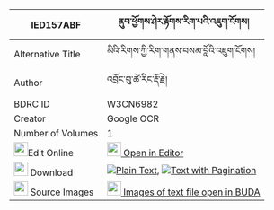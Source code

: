 |IED157ABF|ནུབ་ཕྱོགས་ཤེར་རྟོགས་རིག་པའི་འཇུག་ངོགས། 
| --- | --- 
|Alternative Title |མིའི་རིགས་ཀྱི་རིག་གནས་བསམ་བློའི་འཇུག་ངོགས།
|Author| འབྲོང་བུ་ཚེ་རིང་རྡོ་རྗེ།
|BDRC ID | W3CN6982
|Creator | Google OCR
|Number of Volumes| 1
|<img width="25" src="https://img.icons8.com/color/25/000000/edit-property.png">Edit Online| [<img width="25" src="https://avatars.githubusercontent.com/u/45091458?s=200&v=4"> Open in Editor](http://editor.openpecha.org/IED157ABF)
|<img width="25" src="https://img.icons8.com/fluent/48/000000/download-2.png"/>  Download | [![](https://img.icons8.com/color/20/000000/txt.png)Plain Text](https://github.com/Openpecha/IED157ABF/releases/download/v2/nubchok_sher_tok_rigpa_i_jukng_plain_IED157ABF.zip), [![](https://img.icons8.com/color/20/000000/txt.png)Text with Pagination](https://github.com/Openpecha/IED157ABF/releases/download/v2/nubchok_sher_tok_rigpa_i_jukng_pages_IED157ABF.zip)
|<img width="25" src="https://img.icons8.com/plasticine/100/000000/pictures-folder.png"/>  Source Images | [<img width="25" src="https://library.bdrc.io/icons/BUDA-small.svg"> Images of text file open in BUDA](https://library.bdrc.io/show/bdr:W3CN6982)